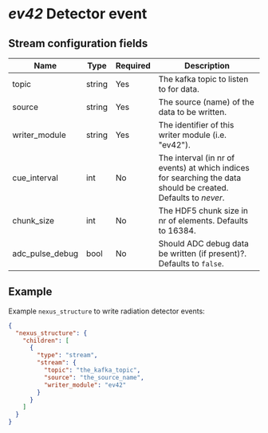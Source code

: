 # *ev42* Detector event

## Stream configuration fields

|Name|Type|Required|Description|
---|---|---|---|
topic|string|Yes|The kafka topic to listen to for data.|
source|string|Yes|The source (name) of the data to be written.|
writer_module|string|Yes|The identifier of this writer module (i.e. "ev42").|
cue_interval|int|No|The interval (in nr of events) at which indices for searching the data should be created. Defaults to _never_.|
chunk_size|int|No|The HDF5 chunk size in nr of elements. Defaults to 16384.|
adc_pulse_debug|bool|No|Should ADC debug data be written (if present)?. Defaults to `false`.|


## Example

Example `nexus_structure` to write radiation detector events:

```json
{
  "nexus_structure": {
    "children": [
      {
        "type": "stream",
        "stream": {
          "topic": "the_kafka_topic",
          "source": "the_source_name",
          "writer_module": "ev42"
        }
      }
    ]
  }
}
```
